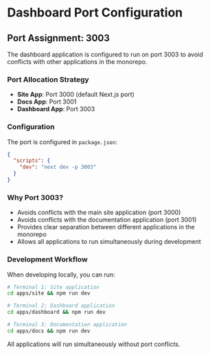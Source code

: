 # Dashboard Port Configuration

## Port Assignment: 3003

The dashboard application is configured to run on port 3003 to avoid conflicts with other applications in the monorepo.

### Port Allocation Strategy

- **Site App**: Port 3000 (default Next.js port)
- **Docs App**: Port 3001 
- **Dashboard App**: Port 3003

### Configuration

The port is configured in `package.json`:

```json
{
  "scripts": {
    "dev": "next dev -p 3003"
  }
}
```

### Why Port 3003?

- Avoids conflicts with the main site application (port 3000)
- Avoids conflicts with the documentation application (port 3001)
- Provides clear separation between different applications in the monorepo
- Allows all applications to run simultaneously during development

### Development Workflow

When developing locally, you can run:

```bash
# Terminal 1: Site application
cd apps/site && npm run dev

# Terminal 2: Dashboard application  
cd apps/dashboard && npm run dev

# Terminal 3: Documentation application
cd apps/docs && npm run dev
```

All applications will run simultaneously without port conflicts.
